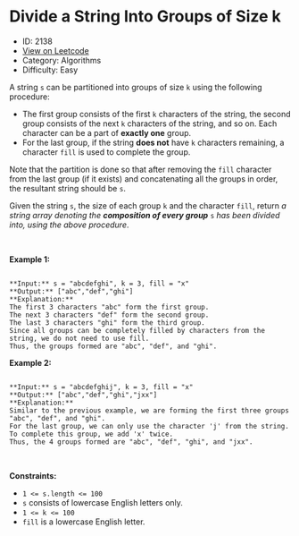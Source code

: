 # Divide a String Into Groups of Size k
* ID: 2138
* [View on Leetcode](https://leetcode.com/problems/divide-a-string-into-groups-of-size-k)
* Category: Algorithms
* Difficulty: Easy

A string `s` can be partitioned into groups of size `k` using the following procedure:


* The first group consists of the first `k` characters of the string, the second group consists of the next `k` characters of the string, and so on. Each character can be a part of **exactly one** group.
* For the last group, if the string **does not** have `k` characters remaining, a character `fill` is used to complete the group.


Note that the partition is done so that after removing the `fill` character from the last group (if it exists) and concatenating all the groups in order, the resultant string should be `s`.


Given the string `s`, the size of each group `k` and the character `fill`, return *a string array denoting the **composition of every group*** `s` *has been divided into, using the above procedure*.


 


**Example 1:**



```

**Input:** s = "abcdefghi", k = 3, fill = "x"
**Output:** ["abc","def","ghi"]
**Explanation:**
The first 3 characters "abc" form the first group.
The next 3 characters "def" form the second group.
The last 3 characters "ghi" form the third group.
Since all groups can be completely filled by characters from the string, we do not need to use fill.
Thus, the groups formed are "abc", "def", and "ghi".

```

**Example 2:**



```

**Input:** s = "abcdefghij", k = 3, fill = "x"
**Output:** ["abc","def","ghi","jxx"]
**Explanation:**
Similar to the previous example, we are forming the first three groups "abc", "def", and "ghi".
For the last group, we can only use the character 'j' from the string. To complete this group, we add 'x' twice.
Thus, the 4 groups formed are "abc", "def", "ghi", and "jxx".

```

 


**Constraints:**


* `1 <= s.length <= 100`
* `s` consists of lowercase English letters only.
* `1 <= k <= 100`
* `fill` is a lowercase English letter.


